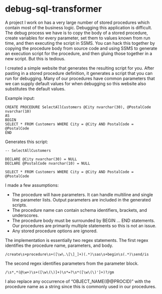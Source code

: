 # debug-sql-transformer

A project I work on has a very large number of stored procedures which contain most of the business logic. Debugging this application is difficult. The debug process we have is to copy the body of a stored procedure, create variables for every parameter, set them to values known from run time, and then executing the script in SSMS. You can hack this together by copying the procedure body from source code and using SSMS to generate an execution script for the procedure, and then gluing those together in a new script. But this is tedious.

I created a simple website that generates the resulting script for you. After pasting in a stored procedure definition, it generates a script that you can run for debugging. Many of our procedures have common parameters that we can supply default values for when debugging so this website also substitutes the default values.

Example input:

	CREATE PROCEDURE SelectAllCustomers @City nvarchar(30), @PostalCode nvarchar(10)
	AS
	BEGIN
	SELECT * FROM Customers WHERE City = @City AND PostalCode = @PostalCode
	END

Generates this script:

	-- SelectAllCustomers

	DECLARE @City nvarchar(30) = NULL
	DECLARE @PostalCode nvarchar(10) = NULL

	SELECT * FROM Customers WHERE City = @City AND PostalCode = @PostalCode

I made a few assumptions:
- The procedure will have parameters. It can handle multiline and single line parameter lists. Output parameters are included in the generated scripts.
- The procedure name can contain schema identifiers, brackets, and underscores.
- The procedure body must be surrounded by BEGIN … END statements. Our procedures are primarily multiple statements so this is not an issue.
- Any stored procedure options are ignored.

The implementation is essentially two regex statements. The first regex identifies the procedure name, parameters, and body.

	/create\s+procedure\s+([\w\.\[\]_]+)(.*)\sas\s+begin\s(.*)\send/is

The second regex identifies parameters from the parameter block.

	/\s*,*(@\w+)\s+([\w\(\)]+)\s*=?\s*([\w\(\)']+)?/gm

I also replace any occurrence of “OBJECT_NAME(@@PROCID)” with the procedure name as a string since this is commonly used in our procedures.